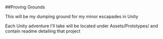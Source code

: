 ##Proving Grounds

This will be my dumping ground for my minor escapades in Unity

Each Unity adventure I'll take will be located under Assets/Prototypes/ and contain readme detailing that project
